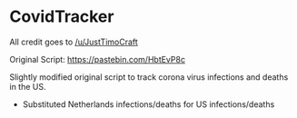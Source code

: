# CovidTracker
All credit goes to <a href="https://www.reddit.com/user/JustTimoCraft">/u/JustTimoCraft</a>

Original Script: https://pastebin.com/HbtEvP8c


Slightly modified original script to track corona virus infections and deaths in the US.

  + Substituted Netherlands infections/deaths for US infections/deaths
